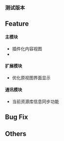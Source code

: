 ### **测试版本**
## Feature  

#### 主模块
- 插件化内容视图
- 
#### 扩展模块
- 优化原视图界面显示

#### 通讯模块
- 当前资源库信息同步功能

## Bug Fix  

## Others  